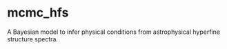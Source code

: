 # mcmc_hfs
A Bayesian model to infer physical conditions from astrophysical hyperfine structure spectra.
